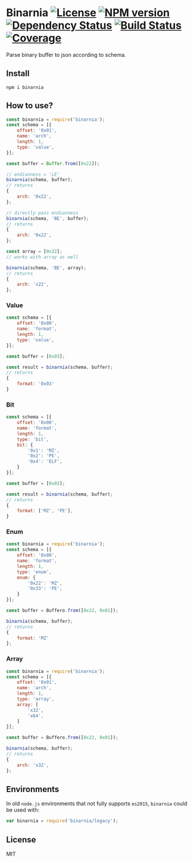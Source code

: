 # Binarnia [![License][LicenseIMGURL]][LicenseURL] [![NPM version][NPMIMGURL]][NPMURL] [![Dependency Status][DependencyStatusIMGURL]][DependencyStatusURL] [![Build Status][BuildStatusIMGURL]][BuildStatusURL] [![Coverage][CoverageIMGURL]][CoverageURL]

Parse binary buffer to json according to schema.

## Install

```
npm i binarnia
```

## How to use?

```js
const binarnia = require('binarnia');
const schema = [{
    offset: '0x01',
    name: 'arch',
    length: 1,
    type: 'value',
}];

const buffer = Buffer.from([0x22]);

// endianness = 'LE'
binarnia(schema, buffer);
// returns
{
    arch: '0x22',
};

// directly pass endianness
binarnia(schema, 'BE', buffer);
// returns
{
    arch: '0x22',
};

const array = [0x22];
// works with array as well

binarnia(schema, 'BE', array);
// returns
{
    arch: 'x22',
};
```

### Value

```js
const schema = [{
    offset: '0x00',
    name: 'format',
    length: 1,
    type: 'value',
}];

const buffer = [0x03];

const result = binarnia(schema, buffer);
// returns
{
    format: '0x03'
}
```

### Bit

```js
const schema = [{
    offset: '0x00',
    name: 'format',
    length: 1,
    type: 'bit',
    bit: {
        '0x1': 'MZ',
        '0x2': 'PE',
        '0x4': 'ELF',
    }
}];

const buffer = [0x03];

const result = binarnia(schema, buffer);
// returns
{
    format: ['MZ', 'PE'],
}
```

### Enum

```js
const binarnia = require('binarnia');
const schema = [{
    offset: '0x00',
    name: 'format',
    length: 1,
    type: 'enum',
    enum: {
        '0x22': 'MZ',
        '0x33': 'PE',
    }
}];

const buffer = Buffero.from([0x22, 0x01]);

binarnia(schema, buffer);
// returns
{
    format: 'MZ'
};
```

### Array

```js
const binarnia = require('binarnia');
const schema = [{
    offset: '0x01',
    name: 'arch',
    length: 1,
    type: 'array',
    array: [
        'x32',
        'x64',
    ]
}];

const buffer = Buffero.from([0x22, 0x01]);

binarnia(schema, buffer);
// returns
{
    arch: 'x32',
};
```

## Environments

In old `node.js` environments that not fully supports `es2015`, `binarnia` could be used with:

```js
var binarnia = require('binarnia/legacy');
```

## License

MIT

[NPMIMGURL]:                https://img.shields.io/npm/v/binarnia.svg?style=flat&longCache=true
[BuildStatusIMGURL]:        https://img.shields.io/travis/coderaiser/binarnia/master.svg?style=flat&longCache=true
[DependencyStatusIMGURL]:   https://img.shields.io/david/coderaiser/binarnia.svg?style=flat&longCache=true
[LicenseIMGURL]:            https://img.shields.io/badge/license-MIT-317BF9.svg?style=flat&longCache=true
[NPMURL]:                   https://npmjs.org/package/binarnia 'npm'
[BuildStatusURL]:           https://travis-ci.org/coderaiser/binarnia  'Build Status'
[DependencyStatusURL]:      https://david-dm.org/coderaiser/binarnia 'Dependency Status'
[LicenseURL]:               https://tldrlegal.com/license/mit-license 'MIT License'

[CoverageURL]:              https://coveralls.io/github/coderaiser/binarnia?branch=master
[CoverageIMGURL]:           https://coveralls.io/repos/coderaiser/binarnia/badge.svg?branch=master&service=github

